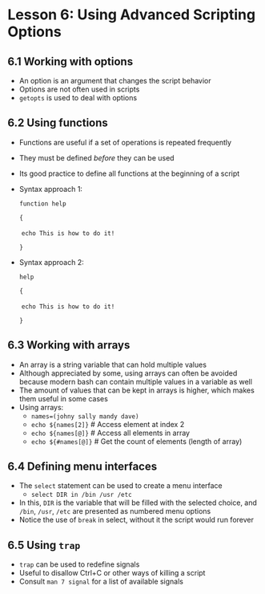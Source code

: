 # Lesson 6: Using Advanced Scripting Options

## 6.1 Working with options

- An option is an argument that changes the script behavior
- Options are not often used in scripts
- `getopts` is used to deal with options

## 6.2 Using functions

-  Functions are useful if a set of operations is repeated frequently

- They must be defined *before* they can be used

- Its good practice to define all functions at the beginning of a script

- Syntax approach 1:

  `function help`

  `{`

  ​		`echo This is how to do it!`

  `}`

- Syntax approach 2:

  `help`

  `{`

  ​		`echo This is how to do it!`

  `}`

## 6.3 Working with arrays

- An array is a string variable that can hold multiple values
- Although appreciated by some, using arrays can often be avoided because modern bash can contain multiple values in a variable as well
- The amount of values that can be kept in arrays is higher, which makes them useful in some cases
- Using arrays:
  - `names=(johny sally mandy dave)`
  - `echo ${names[2]}` # Access element at index 2
  - `echo ${names[@]}` # Access all elements in array
  - `echo ${#names[@]}` # Get the count of elements (length of array)

## 6.4 Defining menu interfaces

- The `select` statement can be used to create a menu interface
  - `select DIR in /bin /usr /etc`
- In this, `DIR` is the variable that will be filled with the selected choice, and `/bin`, `/usr`, `/etc` are presented as numbered menu options
- Notice the use of `break` in select, without it the script would run forever

## 6.5 Using `trap`

- `trap` can be used to redefine signals
- Useful to disallow Ctrl+C or other ways of killing a script
- Consult `man 7 signal` for a list of available signals